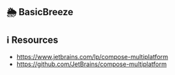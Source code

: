 ## 🌦️ BasicBreeze

## ℹ️ Resources
- https://www.jetbrains.com/lp/compose-multiplatform
- https://github.com/JetBrains/compose-multiplatform
